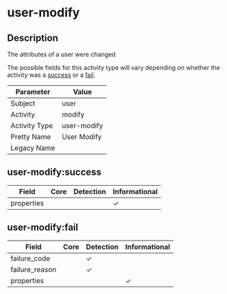 user-modify
===========

Description
-----------
The attributes of a user were changed

The possible fields for this activity type will vary depending on whether the activity was a [success](#user-modifysuccess) or a [fail](#user-modifyfail).

| Parameter     | Value       |
| ------------- | ----------- |
| Subject       | user        |
| Activity      | modify      |
| Activity Type | user-modify |
| Pretty Name   | User Modify |
| Legacy Name   |             |

user-modify:success
-------------------

| Field      | Core | Detection | Informational |
| ---------- | ---- | --------- | ------------- |
| properties |      |           | &#10003;      |

user-modify:fail
----------------

| Field          | Core | Detection | Informational |
| -------------- | ---- | --------- | ------------- |
| failure_code   |      | &#10003;  |               |
| failure_reason |      | &#10003;  |               |
| properties     |      |           | &#10003;      |